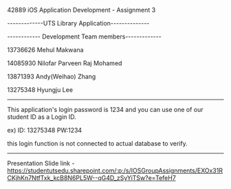 42889 iOS Application Development - Assignment 3

-------------UTS Library Application--------------

------------ Development Team members-------------

13736626 Mehul Makwana

14085930 Nilofar Parveen Raj Mohamed

13871393 Andy(Weihao) Zhang

13275348 Hyungju Lee


----------------------------------------------------------------------------------------------
This application's login password is 1234 and you can use one of our student ID as a Login ID.  

ex) ID: 13275348 PW:1234


this login function is not connected to actual database to verify.

------------------------------------------------------------------------------------------------

Presentation Slide link - https://studentutsedu.sharepoint.com/:p:/s/IOSGroupAssignments/EXOx31RCKjhKn7NtfTxk_kcB8N6PL5W--qG4D_zSyYiTSw?e=TefeH7


